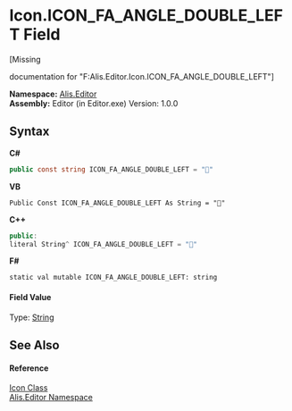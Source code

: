 # Icon.ICON_FA_ANGLE_DOUBLE_LEFT Field
 

\[Missing <summary> documentation for "F:Alis.Editor.Icon.ICON_FA_ANGLE_DOUBLE_LEFT"\]

**Namespace:**&nbsp;<a href="b150ade4-39de-a232-5f06-d3cdc1b2c538">Alis.Editor</a><br />**Assembly:**&nbsp;Editor (in Editor.exe) Version: 1.0.0

## Syntax

**C#**<br />
``` C#
public const string ICON_FA_ANGLE_DOUBLE_LEFT = ""
```

**VB**<br />
``` VB
Public Const ICON_FA_ANGLE_DOUBLE_LEFT As String = ""
```

**C++**<br />
``` C++
public:
literal String^ ICON_FA_ANGLE_DOUBLE_LEFT = ""
```

**F#**<br />
``` F#
static val mutable ICON_FA_ANGLE_DOUBLE_LEFT: string
```


#### Field Value
Type: <a href="https://docs.microsoft.com/dotnet/api/system.string" target="_blank">String</a>

## See Also


#### Reference
<a href="cc0f883c-67f8-f772-c6d7-a60b129f22a7">Icon Class</a><br /><a href="b150ade4-39de-a232-5f06-d3cdc1b2c538">Alis.Editor Namespace</a><br />
